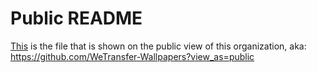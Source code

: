 # Public README

[This](./profile/README.md) is the file that is shown on the public view of this organization, aka: https://github.com/WeTransfer-Wallpapers?view_as=public

